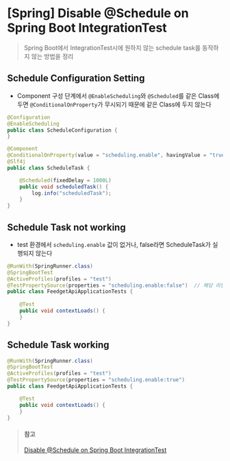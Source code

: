 # [Spring] Disable @Schedule on Spring Boot IntegrationTest
> Spring Boot에서 IntegrationTest시에 원하지 않는 schedule task를 동작하지 않는 방법을 정리

## Schedule Configuration Setting
* Component 구성 단계에서 `@EnableScheduling`와 `@Scheduled`를 같은 Class에 두면 `@ConditionalOnProperty`가 무시되기 때문에 같은 Class에 두지 않는다
   
```java
@Configuration
@EnableScheduling
public class ScheduleConfiguration {
}
```

```java
@Component
@ConditionalOnProperty(value = "scheduling.enable", havingValue = "true", matchIfMissing = false)
@Slf4j
public class ScheduleTask {

    @Scheduled(fixedDelay = 1000L)
    public void scheduledTask() {
        log.info("scheduledTask");
    }
}
```

## Schedule Task not working
* test 환경에서 `scheduling.enable` 값이 없거나, false라면 ScheduleTask가 실행되지 않는다
```java
@RunWith(SpringRunner.class)
@SpringBootTest
@ActiveProfiles(profiles = "test")
@TestPropertySource(properties = "scheduling.enable:false")  // 해당 라인이 없거나, 값이 false면 ScheduleTask 동작 X
public class FeedgetApiApplicationTests {
    
    @Test
    public void contextLoads() {
    }
}
```

## Schedule Task working
```java
@RunWith(SpringRunner.class)
@SpringBootTest
@ActiveProfiles(profiles = "test")
@TestPropertySource(properties = "scheduling.enable:true")
public class FeedgetApiApplicationTests {

    @Test
    public void contextLoads() {
    }
}
```

> #### 참고
> [Disable @Schedule on Spring Boot IntegrationTest](https://stackoverflow.com/questions/40684903/disable-schedule-on-spring-boot-integrationtest/46783392#46783392)
